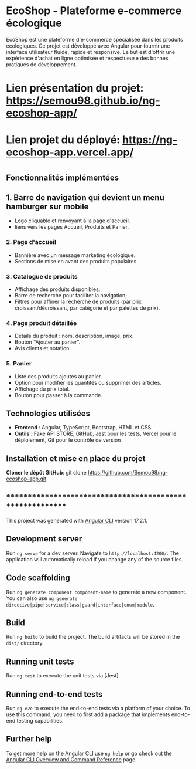 # EcoShop - Plateforme e-commerce écologique
EcoShop est une plateforme d'e-commerce spécialisée dans les produits écologiques. Ce projet est développé avec Angular pour fournir une interface utilisateur fluide, rapide et responsive. Le but est d'offrir une expérience d'achat en ligne optimisée et respectueuse des bonnes pratiques de développement.

# Lien présentation du projet: https://semou98.github.io/ng-ecoshop-app/

# Lien projet du déployé: https://ng-ecoshop-app.vercel.app/


# ############################################################################


## Fonctionnalités implémentées

## 1. Barre de navigation qui devient un menu hamburger sur mobile
- Logo cliquable et renvoyant à la page d'accueil.
- liens vers les pages Accueil, Produits et Panier.

### 2. Page d'accueil
- Bannière avec un message marketing écologique.
- Sections de mise en avant des produits populaires.

### 3. Catalogue de produits
- Affichage des produits disponibles;
- Barre de recherche pour faciliter la navigation;
- Filtres pour affiner la recherche de produits (par prix croissant/décroissant, par catégorie et par palettes de prix).

### 4. Page produit détaillée
- Détails du produit : nom, description, image, prix.
- Bouton "Ajouter au panier".
- Avis clients et notation.

### 5. Panier
- Liste des produits ajoutés au panier.
- Option pour modifier les quantités ou supprimer des articles.
- Affichage du prix total.
- Bouton pour passer à la commande.

## Technologies utilisées
- **Frontend** : Angular, TypeScript, Bootstrap, HTML et CSS
- **Outils** : Fake API STORE, GitHub, Jest pour les tests, Vercel pour le déploiement, Git pour le contrôle de version

## Installation et mise en place du projet
**Cloner le dépôt GitHub**: git clone https://github.com/Semou98/ng-ecoshop-app.git


## ********************************************************


This project was generated with [Angular CLI](https://github.com/angular/angular-cli) version 17.2.1.

## Development server

Run `ng serve` for a dev server. Navigate to `http://localhost:4200/`. The application will automatically reload if you change any of the source files.

## Code scaffolding

Run `ng generate component component-name` to generate a new component. You can also use `ng generate directive|pipe|service|class|guard|interface|enum|module`.

## Build

Run `ng build` to build the project. The build artifacts will be stored in the `dist/` directory.

## Running unit tests

Run `ng test` to execute the unit tests via [Jest]

## Running end-to-end tests

Run `ng e2e` to execute the end-to-end tests via a platform of your choice. To use this command, you need to first add a package that implements end-to-end testing capabilities.

## Further help

To get more help on the Angular CLI use `ng help` or go check out the [Angular CLI Overview and Command Reference](https://angular.io/cli) page.
